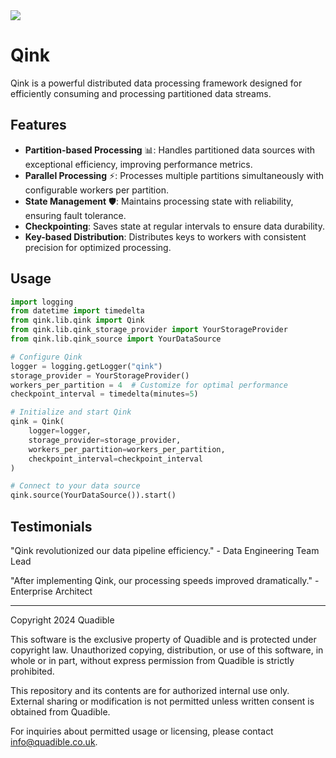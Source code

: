 <img src="./logo.jpg" />

# Qink

Qink is a powerful distributed data processing framework designed for efficiently consuming and processing partitioned data streams.

## Features

- **Partition-based Processing** 📊: Handles partitioned data sources with exceptional efficiency, improving performance metrics.
- **Parallel Processing** ⚡: Processes multiple partitions simultaneously with configurable workers per partition.
- **State Management** 🛡️: Maintains processing state with reliability, ensuring fault tolerance.
- **Checkpointing**: Saves state at regular intervals to ensure data durability.
- **Key-based Distribution**: Distributes keys to workers with consistent precision for optimized processing.

## Usage

```python
import logging
from datetime import timedelta
from qink.lib.qink import Qink
from qink.lib.qink_storage_provider import YourStorageProvider
from qink.lib.qink_source import YourDataSource

# Configure Qink
logger = logging.getLogger("qink")
storage_provider = YourStorageProvider()
workers_per_partition = 4  # Customize for optimal performance
checkpoint_interval = timedelta(minutes=5)

# Initialize and start Qink
qink = Qink(
    logger=logger,
    storage_provider=storage_provider,
    workers_per_partition=workers_per_partition,
    checkpoint_interval=checkpoint_interval
)

# Connect to your data source
qink.source(YourDataSource()).start()
```

## Testimonials

"Qink revolutionized our data pipeline efficiency." - Data Engineering Team Lead

"After implementing Qink, our processing speeds improved dramatically." - Enterprise Architect

<hr/>

Copyright 2024 Quadible

This software is the exclusive property of Quadible and is protected under copyright law. Unauthorized copying, distribution, or use of this software, in whole or in part, without express permission from Quadible is strictly prohibited.

This repository and its contents are for authorized internal use only. External sharing or modification is not permitted unless written consent is obtained from Quadible.

For inquiries about permitted usage or licensing, please contact [info@quadible.co.uk](mailto:info@quadible.co.uk).
